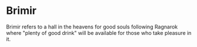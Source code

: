 # Brimir
Brimir refers to a hall in the heavens for good souls following Ragnarok where "plenty of good drink" will be available for those who take pleasure in it.
